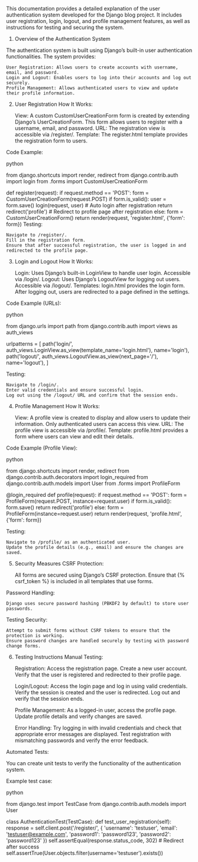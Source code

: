 This documentation provides a detailed explanation of the user authentication system developed for the Django blog project. It includes user registration, login, logout, and profile management features, as well as instructions for testing and securing the system.
1. Overview of the Authentication System

The authentication system is built using Django’s built-in user authentication functionalities. The system provides:

    User Registration: Allows users to create accounts with username, email, and password.
    Login and Logout: Enables users to log into their accounts and log out securely.
    Profile Management: Allows authenticated users to view and update their profile information.

2. User Registration
How It Works:

    View: A custom CustomUserCreationForm form is created by extending Django’s UserCreationForm. This form allows users to register with a username, email, and password.
    URL: The registration view is accessible via /register/.
    Template: The register.html template provides the registration form to users.

Code Example:

python

from django.shortcuts import render, redirect
from django.contrib.auth import login
from .forms import CustomUserCreationForm

def register(request):
    if request.method == 'POST':
        form = CustomUserCreationForm(request.POST)
        if form.is_valid():
            user = form.save()
            login(request, user)  # Auto login after registration
            return redirect('profile')  # Redirect to profile page after registration
    else:
        form = CustomUserCreationForm()
    return render(request, 'register.html', {'form': form})
Testing:

    Navigate to /register/.
    Fill in the registration form.
    Ensure that after successful registration, the user is logged in and redirected to the profile page.

3. Login and Logout
How It Works:

    Login: Uses Django’s built-in LoginView to handle user login. Accessible via /login/.
    Logout: Uses Django’s LogoutView for logging out users. Accessible via /logout/.
    Templates:
        login.html provides the login form.
        After logging out, users are redirected to a page defined in the settings.

Code Example (URLs):

python

from django.urls import path
from django.contrib.auth import views as auth_views

urlpatterns = [
    path('login/', auth_views.LoginView.as_view(template_name='login.html'), name='login'),
    path('logout/', auth_views.LogoutView.as_view(next_page='/'), name='logout'),
]

Testing:

    Navigate to /login/.
    Enter valid credentials and ensure successful login.
    Log out using the /logout/ URL and confirm that the session ends.

4. Profile Management
How It Works:

    View: A profile view is created to display and allow users to update their information. Only authenticated users can access this view.
    URL: The profile view is accessible via /profile/.
    Template: profile.html provides a form where users can view and edit their details.

Code Example (Profile View):

python

from django.shortcuts import render, redirect
from django.contrib.auth.decorators import login_required
from django.contrib.auth.models import User
from .forms import ProfileForm

@login_required
def profile(request):
    if request.method == 'POST':
        form = ProfileForm(request.POST, instance=request.user)
        if form.is_valid():
            form.save()
            return redirect('profile')
    else:
        form = ProfileForm(instance=request.user)
    return render(request, 'profile.html', {'form': form})

Testing:

    Navigate to /profile/ as an authenticated user.
    Update the profile details (e.g., email) and ensure the changes are saved.

5. Security Measures
CSRF Protection:

    All forms are secured using Django’s CSRF protection. Ensure that {% csrf_token %} is included in all templates that use forms.

Password Handling:

    Django uses secure password hashing (PBKDF2 by default) to store user passwords.

Testing Security:

    Attempt to submit forms without CSRF tokens to ensure that the protection is working.
    Ensure password changes are handled securely by testing with password change forms.

6. Testing Instructions
Manual Testing:

    Registration:
        Access the registration page.
        Create a new user account.
        Verify that the user is registered and redirected to their profile page.

    Login/Logout:
        Access the login page and log in using valid credentials.
        Verify the session is created and the user is redirected.
        Log out and verify that the session ends.

    Profile Management:
        As a logged-in user, access the profile page.
        Update profile details and verify changes are saved.

    Error Handling:
        Try logging in with invalid credentials and check that appropriate error messages are displayed.
        Test registration with mismatching passwords and verify the error feedback.

Automated Tests:

You can create unit tests to verify the functionality of the authentication system.

Example test case:

python

from django.test import TestCase
from django.contrib.auth.models import User

class AuthenticationTest(TestCase):
    def test_user_registration(self):
        response = self.client.post('/register/', {
            'username': 'testuser',
            'email': 'testuser@example.com',
            'password1': 'password123',
            'password2': 'password123'
        })
        self.assertEqual(response.status_code, 302)  # Redirect after success
        self.assertTrue(User.objects.filter(username='testuser').exists())

